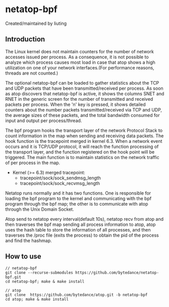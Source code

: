 # netatop-bpf
Created/maintained by liuting
## Introduction
The Linux kernel does not maintain counters for the number of network accesses issued per process. As a consequence, it is not possible to analyze which process causes most load in case that atop shows a high utilization on one of your network interfaces.(For performance reasons, threads are not counted.)

The optional netatop-bpf can be loaded to gather statistics about the TCP and UDP packets that have been transmitted/received per process. As soon as atop discovers that netatop-bpf is active, it shows the columns SNET and RNET in the generic screen for the number of transmitted and received packets per process. When the 'n' key is pressed, it shows detailed counters about the number packets transmitted/received via TCP and UDP, the average sizes of these packets, and the total bandwidth consumed for input and output per process/thread.

The bpf program hooks the transport layer of the network Protocol Stack to count information in the map when sending and receiving data packets. The hook function is the tracepoint merged in kernel 6.3. When a network event occurs and it is TCP/UDP protocol, it will reach the function processing of the transport layer, and the function registered on the hook point will be triggered. The main function is to maintain statistics on the network traffic of per process in the map. 
  - Kernel (>= 6.3) merged tracepoint:
    - tracepoint/sock/sock_sendmsg_length
    - tracepoint/sock/sock_recvmsg_length

Netatop runs normally and it has two functions. One is responsible for loading the bpf program to the kernel and communicating with the bpf program through the bpf map; the other is to communicate with atop through the Unix Domain Socket.

Atop send to netatop every interval(default 10s), netatop recv from atop and then traverses the bpf map sending all process information to atop, atop uses the hash table to store the information of all processes, and then traverses the /proc file (exits the process) to obtain the pid of the process and find the hashmap.


## How to use
```
// netatop-bpf
git clone --recurse-submodules https://github.com/bytedance/netatop-bpf.git 
cd netatop-bpf; make & make install

// atop
git clone  https://github.com/bytedance/atop.git -b netatop-bpf
cd atop; make & make install
```
